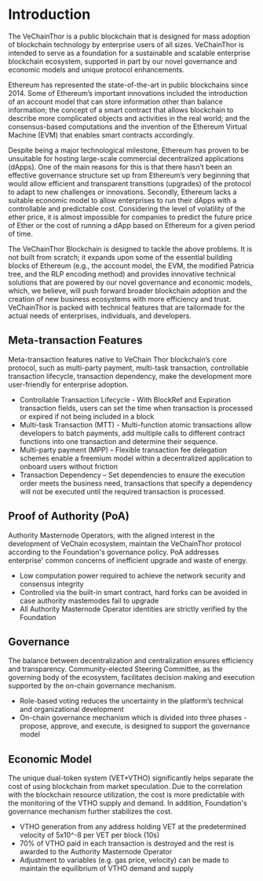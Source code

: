 # Introduction 
The VeChainThor is a public blockchain that is designed for mass adoption of blockchain technology by enterprise users of all sizes. VeChainThor is intended to serve as a foundation for a sustainable and scalable enterprise blockchain ecosystem, supported in part by our novel governance and economic models and unique protocol enhancements.

Ethereum has represented the state-of-the-art in public blockchains since 2014. Some of Ethereum’s important innovations included the introduction of an account model that can store information other than balance information; the concept of a smart contract that allows blockchain to describe more complicated objects and activities in the real world; and the consensus-based computations and the invention of the Ethereum Virtual Machine (EVM) that enables smart contracts accordingly.

Despite being a major technological milestone, Ethereum has proven to be unsuitable for hosting large-scale commercial decentralized applications (dApps). One of the main reasons for this is that there hasn’t been an effective governance structure set up from Ethereum’s very beginning that would allow efficient and transparent transitions (upgrades) of the protocol to adapt to new challenges or innovations. Secondly, Ethereum lacks a suitable economic model to allow enterprises to run their dApps with a controllable and predictable cost. Considering the level of volatility of the ether price, it is almost impossible for companies to predict the future price of Ether or the cost of running a dApp based on Ethereum for a given period of time.

The VeChainThor Blockchain is designed to tackle the above problems.  It is not built from scratch; it expands upon some of the essential building blocks of Ethereum (e.g., the account model, the EVM, the modified Patricia tree, and the RLP encoding method) and provides innovative technical solutions that are powered by our novel governance and economic models, which, we believe, will push forward broader blockchain adoption and the creation of new business ecosystems with more efficiency and trust. VeChainThor is packed with technical features that are tailormade for the actual needs of enterprises, individuals, and developers. 


## Meta-transaction Features
Meta-transaction features native to VeChain Thor blockchain’s core protocol, such as multi-party payment, multi-task transaction, controllable transaction lifecycle, transaction dependency, make the development more user-friendly for enterprise adoption.

* Controllable Transaction Lifecycle - With BlockRef and Expiration transaction fields, users can set the time when transaction is processed or expired if not being included in a block
* Multi-task Transaction (MTT) - Multi-function atomic transactions allow developers to batch payments, add multiple calls to different contract functions into one transaction and determine their sequence.
* Multi-party payment (MPP) – Flexible transaction fee delegation schemes enable a freemium model within a decentralized application to onboard users without friction
* Transaction Dependency – Set dependencies to ensure the execution order meets the business need, transactions that specify a dependency will not be executed until the required transaction is processed.

## Proof of Authority (PoA)
Authority Masternode Operators, with the aligned interest in the development of VeChain ecosystem, maintain the VeChainThor protocol according to the Foundation's governance policy. PoA addresses enterprise' common concerns of inefficient upgrade and waste of energy.

* Low computation power required to achieve the network security and consensus integrity
* Controlled via the built-in smart contract, hard forks can be avoided in case authority mastemodes fail to upgrade
* All Authority Masternode Operator identities are strictly verified by the Foundation

## Governance
The balance between decentralization and centralization ensures efficiency and transparency. Community-elected Steering Committee, as the governing body of the ecosystem, facilitates decision making and execution supported by the on-chain governance mechanism.

* Role-based voting reduces the uncertainty in the platform’s technical and organizational development
* On-chain governance mechanism which is divided into three phases - propose, approve, and execute, is designed to support the governance model

## Economic Model
The unique dual-token system (VET+VTHO) significantly helps separate the cost of using blockchain from market speculation. Due to the correlation with the blockchain resource utilization, the cost is more predictable with the monitoring of the VTHO supply and demand. In addition, Foundation's governance mechanism further stabilizes the cost.

* VTHO generation from any address holding VET at the predetermined velocity of 5x10^-8 per VET per block (10s)
* 70% of VTHO paid in each transaction is destroyed and the rest is awarded to the Authority Masternode Operator
* Adjustment to variables (e.g. gas price, velocity) can be made to maintain the equilibrium of VTHO demand and supply

